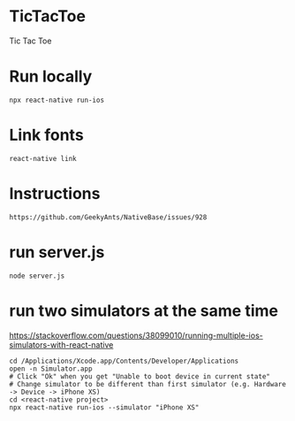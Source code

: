 # TicTacToe
Tic Tac Toe

# Run locally
`npx react-native run-ios`

# Link fonts
`react-native link`

# Instructions
`https://github.com/GeekyAnts/NativeBase/issues/928`

# run server.js
`node server.js`

# run two simulators at the same time
https://stackoverflow.com/questions/38099010/running-multiple-ios-simulators-with-react-native
```
cd /Applications/Xcode.app/Contents/Developer/Applications
open -n Simulator.app
# Click "Ok" when you get "Unable to boot device in current state"
# Change simulator to be different than first simulator (e.g. Hardware -> Device -> iPhone XS)
cd <react-native project>
npx react-native run-ios --simulator "iPhone XS"
```
